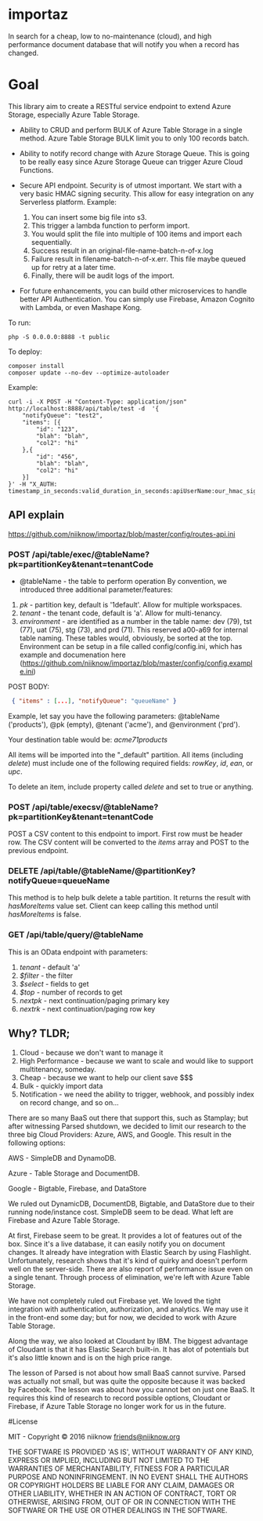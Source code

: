 # importaz
In search for a cheap, low to no-maintenance (cloud), and high performance document database that will notify you when a record has changed.  

# Goal
This library aim to create a RESTful service endpoint to extend Azure Storage, especially Azure Table Storage.

* Ability to CRUD and perform BULK of Azure Table Storage in a single method.  Azure Table Storage BULK limit you to only 100 records batch.

* Ability to notify record change with Azure Storage Queue.
This is going to be really easy since Azure Storage Queue can trigger Azure Cloud Functions.

* Secure API endpoint.
Security is of utmost important.  We start with a very basic HMAC signing security.  This allow for easy integration on any Serverless platform.  Example: 
    1. You can insert some big file into s3.
    2. This trigger a lambda function to perform import.
    3. You would split the file into multiple of 100 items and import each sequentially.
    4. Success result in an original-file-name-batch-n-of-x.log
    5. Failure result in filename-batch-n-of-x.err.  This file maybe queued up for retry at a later time.
    6. Finally, there will be audit logs of the import.

* For future enhancements, you can build other microservices to handle better API Authentication.  You can simply use Firebase, Amazon Cognito with Lambda, or even Mashape Kong.

To run:
```
php -S 0.0.0.0:8888 -t public
```

To deploy:
```
composer install
composer update --no-dev --optimize-autoloader
```

Example:
```
curl -i -X POST -H "Content-Type: application/json" http://localhost:8888/api/table/test -d  '{
    "notifyQueue": "test2",
    "items": [{
        "id": "123",
        "blah": "blah",
        "col2": "hi"
    },{
        "id": "456",
        "blah": "blah",
        "col2": "hi"
    }]
}' -H "X_AUTH: timestamp_in_seconds:valid_duration_in_seconds:apiUserName:our_hmac_signature_in_base64"
```

## API explain
https://github.com/niiknow/importaz/blob/master/config/routes-api.ini

### POST /api/table/exec/@tableName?pk=partitionKey&tenant=tenantCode
* @tableName - the table to perform operation
By convention, we introduced three additional parameter/features:

1. *pk* - partition key, default is '1default'.  Allow for multiple workspaces.
2. *tenant* - the tenant code, default is 'a'.  Allow for multi-tenancy.
3. *environment* - are identified as a number in the table name: dev (79), tst (77), uat (75), stg (73), and prd (71).  This reserved a00-a69 for internal table naming.  These tables would, obviously, be sorted at the top.  Environment can be setup in a file called config/config.ini, which has example and documenation here (https://github.com/niiknow/importaz/blob/master/config/config.example.ini) 

POST BODY:
``` json
 { "items" : [...], "notifyQueue": "queueName" }
```

Example, let say you have the following parameters: @tableName ('products'), @pk (empty), @tenant ('acme'), and @environment ('prd').

Your destination table would be: *acme71products*

All items will be imported into the "_default" partition.  All items (including *delete*) must include one of the following required fields: *rowKey*, *id*, *ean*, or *upc*.

To delete an item, include property called *delete* and set to true or anything.

### POST /api/table/execsv/@tableName?pk=partitionKey&tenant=tenantCode
POST a CSV content to this endpoint to import.  First row must be header row.  The CSV content will be converted to the *items* array and POST to the previous endpoint.

### DELETE /api/table/@tableName/@partitionKey?notifyQueue=queueName
This method is to help bulk delete a table partition.  It returns the result with *hasMoreItems* value set.
Client can keep calling this method until *hasMoreItems* is false.

### GET /api/table/query/@tableName
This is an OData endpoint with parameters:
1. *tenant* - default 'a'
2. *$filter* - the filter
3. *$select* - fields to get
4. *$top* - number of records to get
5. *nextpk* - next continuation/paging primary key
6. *nextrk* - next continuation/paging row key

## Why? TLDR;
1. Cloud - because we don't want to manage it
2. High Performance - because we want to scale and would like to support multitenancy, someday.
3. Cheap - because we want to help our client save $$$
4. Bulk - quickly import data
5. Notification - we need the ability to trigger, webhook, and possibly index on record change, and so on...

There are so many BaaS out there that support this, such as Stamplay; but after witnessing Parsed shutdown, we decided to limit our research to the  three big Cloud Providers: Azure, AWS, and Google.  This result in the following options:

AWS - SimpleDB and DynamoDB.

Azure - Table Storage and DocumentDB.

Google -  Bigtable, Firebase, and DataStore

We ruled out DynamicDB, DocumentDB, Bigtable, and DataStore due to their  running node/instance cost.  SimpleDB seem to be dead.  What left are Firebase and Azure Table Storage.  

At first, Firebase seem to be great.  It provides a lot of features out of the box.  Since it's a live database, it can easily notify you on document changes.  It already have integration with Elastic Search by using Flashlight.  Unfortunately, research shows that it's kind of quirky and doesn't perform well on the server-side.  There are also report of performance issue even on a single tenant.  Through process of elimination, we're left with Azure Table Storage.

We have not completely ruled out Firebase yet.  We loved the tight integration with authentication, authorization, and analytics.  We may use it in the front-end some day; but for now, we decided to work with Azure Table Storage.

Along the way, we also looked at Cloudant by IBM.  The biggest advantage of Cloudant is that it has Elastic Search built-in.  It has alot of potentials but it's also little known and is on the high price range.  

The lesson of Parsed is not about how small BaaS cannot survive.  Parsed was actually not small, but was quite the opposite because it was backed by Facebook.  The lesson was about how you cannot bet on just one BaaS.  It requires this kind of research to record possible options, Cloudant or Firebase, if Azure Table Storage no longer work for us in the future.  

#License

MIT - Copyright © 2016 niiknow friends@niiknow.org

THE SOFTWARE IS PROVIDED 'AS IS', WITHOUT WARRANTY OF ANY KIND, EXPRESS OR IMPLIED, INCLUDING BUT NOT LIMITED TO THE WARRANTIES OF MERCHANTABILITY, FITNESS FOR A PARTICULAR PURPOSE AND NONINFRINGEMENT. IN NO EVENT SHALL THE AUTHORS OR COPYRIGHT HOLDERS BE LIABLE FOR ANY CLAIM, DAMAGES OR OTHER LIABILITY, WHETHER IN AN ACTION OF CONTRACT, TORT OR OTHERWISE, ARISING FROM, OUT OF OR IN CONNECTION WITH THE SOFTWARE OR THE USE OR OTHER DEALINGS IN THE SOFTWARE.